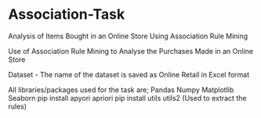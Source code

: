 # Association-Task
Analysis of Items Bought in an Online Store Using  Association Rule Mining

Use of Association Rule Mining to Analyse the Purchases Made in an Online Store

Dataset - The name of the dataset is saved as Online Retail in Excel format

All libraries/packages used for the task are; 
Pandas 
Numpy 
Matplotlib 
Seaborn 
pip install apyori
apriori
pip install utils
utils2 (Used to extract the rules)
